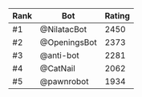 Rank|Bot|Rating
---|---|---
#1|@NilatacBot|2450
#2|@OpeningsBot|2373
#3|@anti-bot|2281
#4|@CatNail|2062
#5|@pawnrobot|1934
